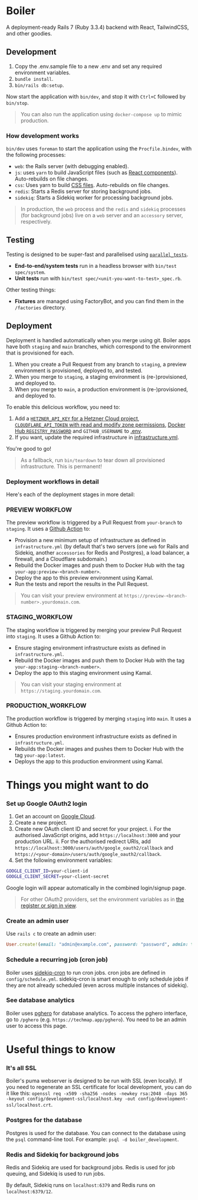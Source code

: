 # Boiler

A deployment-ready Rails 7 (Ruby 3.3.4) backend with React, TailwindCSS, and other goodies.

## Development

1. Copy the .env.sample file to a new .env and set any required environment variables.
2. `bundle install`.
3. `bin/rails db:setup`.

Now start the application with `bin/dev`, and stop it with `Ctrl+C` followed by `bin/stop`.

> You can also run the application using `docker-compose up` to mimic production.

### How development works

`bin/dev` uses `foreman` to start the application using the `Procfile.bindev`, with the following processes:

- `web`: the Rails server (with debugging enabled).
- `js`: uses `yarn` to build JavaScript files (such as [React components](./app/javascript/components)). Auto-rebuilds on file changes.
- `css`: Uses yarn to build [CSS files](./app/assets/stylesheets). Auto-rebuilds on file changes.
- `redis`: Starts a Redis server for storing background jobs.
- `sidekiq`: Starts a Sidekiq worker for processing background jobs.

> In production, the `web` process and the `redis` and `sidekiq` processes (for background jobs) live on a `web` server and an `accessory` server, respectively.

## Testing

Testing is designed to be super-fast and parallelised using [`parallel_tests`](https://github.com/grosser/parallel_tests).

- **End-to-end/system tests** run in a headless browser with `bin/test spec/system`.
- **Unit tests** run with `bin/test spec/<unit-you-want-to-test>_spec.rb`.

Other testing things:

- **Fixtures** are managed using FactoryBot, and you can find them in the `/factories` directory.

## Deployment

Deployment is handled automatically when you merge using git. Boiler apps have both `staging` and `main` branches, which correspond to the environment that is provisioned for each.

1. When you create a Pull Request from any branch to `staging`, a preview environment is provisioned, deployed to, and tested.
2. When you merge to `staging`, a staging environment is (re-)provisioned, and deployed to.
3. When you merge to `main`, a production environment is (re-)provisioned, and deployed to.

To enable this delicious workflow, you need to:

1. Add a [`HETZNER_API_KEY` for a Hetzner Cloud project](https://www.hetzner.com/cloud), [`CLOUDFLARE_API_TOKEN` with read and modify zone permissions](https://dash.cloudflare.com/sign-up/free-trial?utm_source=boiler), [Docker Hub `REGISTRY_PASSWORD`](https://hub.docker.com/) and `GITHUB_USERNAME` to [.env](.env).
2. If you want, update the required infrastructure in [infrastructure.yml](infrastructure.yml).

You're good to go!

> As a fallback, run `bin/teardown` to tear down all provisioned infrastructure. This is permanent!

### Deployment workflows in detail

Here's each of the deployment stages in more detail:

### PREVIEW WORKFLOW

The preview workflow is triggered by a Pull Request from `your-branch` to `staging`. It uses a [Github Action](./.github/workflows/ci.yml) to:

- Provision a new minimum setup of infrastructure as defined in `infrastructure.yml` (by default that's two servers (one `web` for Rails and Sidekiq, another `accessories` for Redis and Postgres), a load balancer, a firewall, and a Cloudflare subdomain.)
- Rebuild the Docker images and push them to Docker Hub with the tag `your-app:preview-<branch-number>`.
- Deploy the app to this preview environment using Kamal.
- Run the tests and report the results in the Pull Request.

> You can visit your preview environment at `https://preview-<branch-number>.yourdomain.com`.

### STAGING_WORKFLOW

The staging workflow is triggered by merging your preview Pull Request into `staging`. It uses a Github Action to:

- Ensure staging environment infrastructure exists as defined in `infrastructure.yml`.
- Rebuild the Docker images and push them to Docker Hub with the tag `your-app:staging-<branch-number>`.
- Deploy the app to this staging environment using Kamal.

> You can visit your staging environment at `https://staging.yourdomain.com`.

### PRODUCTION_WORKFLOW

The production workflow is triggered by merging `staging` into `main`. It uses a Github Action to:

- Ensures production environment infrastructure exists as defined in `infrastructure.yml`.
- Rebuilds the Docker images and pushes them to Docker Hub with the tag `your-app:latest`.
- Deploys the app to this production environment using Kamal.

# Things you might want to do

### Set up Google OAuth2 login

1. Get an account on [Google Cloud](https://console.cloud.google.com/).
2. Create a new project.
3. Create new OAuth client ID and secret for your project.
  i. For the authorised JavaScript origins, add `https://localhost:3000` and your production URL.
  ii. For the authorised redirect URIs, add `https://localhost:3000/users/auth/google_oauth2/callback` and `https://<your-domain>/users/auth/google_oauth2/callback`.
4. Set the following environment variables:

```bash
GOOGLE_CLIENT_ID=your-client-id
GOOGLE_CLIENT_SECRET=your-client-secret
```

Google login will appear automatically in the combined login/signup page.

> For other OAuth2 providers, set the environment variables as in [the register or sign in view](./app/views/devise/registrations/new_or_sign_in.html.erb).

### Create an admin user

Use `rails c` to create an admin user:

```ruby
User.create!(email: "admin@example.com", password: "password", admin: true)
```

### Schedule a recurring job (cron job)

Boiler uses [sidekiq-cron](https://github.com/ondrejbartas/sidekiq-cron) to run cron jobs. cron jobs are defined in `config/schedule.yml`. sidekiq-cron is smart enough to only schedule jobs if they are not already scheduled (even across multiple instances of sidekiq).

### See database analytics

Boiler uses [pghero](https://github.com/ankane/pghero) for database analytics. To access the pghero interface, go to `/pghero` (e.g. `https://techmap.app/pghero`). You need to be an admin user to access this page.

# Useful things to know

### It's all SSL

Boiler's puma webserver is designed to be run with SSL (even locally). If you need to regenerate an SSL certificate for local development, you can do it like this: `openssl req -x509 -sha256 -nodes -newkey rsa:2048 -days 365 -keyout config/development-ssl/localhost.key -out config/development-ssl/localhost.crt`.

### Postgres for the database

Postgres is used for the database. You can connect to the database using the `psql` command-line tool. For example: `psql -d boiler_development`.

### Redis and Sidekiq for background jobs

Redis and Sidekiq are used for background jobs. Redis is used for job queuing, and Sidekiq is used to run jobs.

By default, Sidekiq runs on `localhost:6379` and Redis runs on `localhost:6379/12`.
